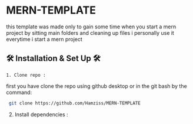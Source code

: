 # MERN-TEMPLATE
this template was made only to gain some time when you start a mern project by sitting main folders and cleaning up files i personally use it everytime i start a mern project

 ## 🛠 Installation & Set Up 🛠
 
    1. Clone repo :
 first you have clone the repo using github desktop or in the git bash by the command:
 
  ```sh
   git clone https://github.com/Hamziss/MERN-TEMPLATE
   ```  
   2. Install dependencies :
